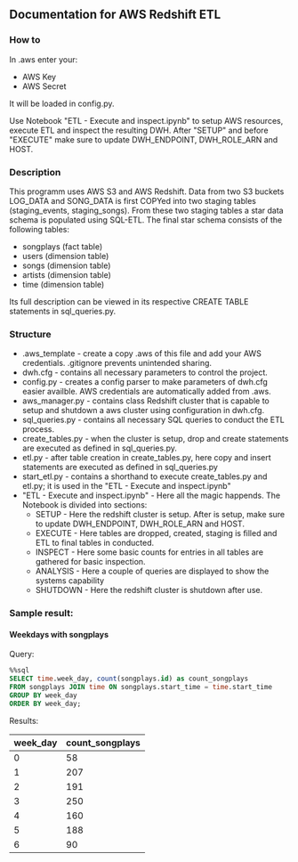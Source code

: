 ## Documentation for AWS Redshift ETL

### How to

In .aws enter your:
* AWS Key
* AWS Secret

It will be loaded in config.py.

Use Notebook "ETL - Execute and inspect.ipynb" to setup AWS resources, execute ETL and inspect the resulting DWH.
After "SETUP" and before "EXECUTE" make sure to update DWH_ENDPOINT, DWH_ROLE_ARN and HOST.


### Description

This programm uses AWS S3 and AWS Redshift.
Data from two S3 buckets LOG_DATA and SONG_DATA is first COPYed into two staging tables (staging_events, staging_songs).
From these two staging tables a star data schema is populated using SQL-ETL.
The final star schema consists of the following tables:
* songplays (fact table)
* users (dimension table)
* songs (dimension table)
* artists (dimension table)
* time (dimension table)

Its full description can be viewed in its respective CREATE TABLE statements in sql_queries.py.

### Structure

* .aws_template - create a copy .aws of this file and add your AWS credentials. .gitignore prevents unintended sharing.
* dwh.cfg - contains all necessary parameters to control the project.
* config.py - creates a config parser to make parameters of dwh.cfg easier availble. AWS credentials are automatically added from .aws.
* aws_manager.py - contains class Redshift cluster that is capable to setup and shutdown a aws cluster using configuration in dwh.cfg.
* sql_queries.py - contains all necessary SQL queries to conduct the ETL process.
* create_tables.py - when the cluster is setup, drop and create statements are executed as defined in sql_queries.py.
* etl.py - after table creation in create_tables.py, here copy and insert statements are executed as defined in sql_queries.py
* start_etl.py - contains a shorthand to execute create_tables.py and etl.py; it is used in the "ETL - Execute and inspect.ipynb"
* "ETL - Execute and inspect.ipynb" - Here all the magic happends. The Notebook is divided into sections:
  * SETUP    - Here the redshift cluster is setup. After is setup, make sure to update DWH_ENDPOINT, DWH_ROLE_ARN and HOST. 
  * EXECUTE  - Here tables are dropped, created, staging is filled and ETL to final tables in conducted.
  * INSPECT  - Here some basic counts for entries in all tables are gathered for basic inspection.
  * ANALYSIS - Here a couple of queries are displayed to show the systems capability
  * SHUTDOWN - Here the redshift cluster is shutdown after use.
  
### Sample result:

#### Weekdays with songplays

Query: 
```sql
%%sql
SELECT time.week_day, count(songplays.id) as count_songplays
FROM songplays JOIN time ON songplays.start_time = time.start_time
GROUP BY week_day
ORDER BY week_day;
```

Results:

| week_day | count_songplays |
|----------|-----------------|
| 0        | 58              |
| 1        | 207             |
| 2        | 191             |
| 3        | 250             |
| 4        | 160             |
| 5        | 188             |
| 6        | 90              |
